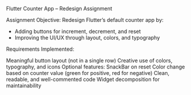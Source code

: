 Flutter Counter App – Redesign Assignment


Assignment Objective:
Redesign Flutter’s default counter app by:
- Adding buttons for increment, decrement, and reset
- Improving the UI/UX through layout, colors, and typography

Requirements Implemented:

Meaningful button layout (not in a single row)
Creative use of colors, typography, and icons
Optional features:
SnackBar on reset
Color change based on counter value (green for positive, red for negative)
Clean, readable, and well-commented code
Widget decomposition for maintainability

